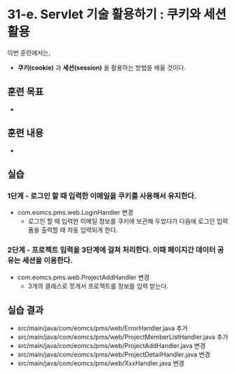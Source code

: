 # 31-e. Servlet 기술 활용하기 : 쿠키와 세션 활용

이번 훈련에서는,
- **쿠키(cookie)** 과 **세션(session)** 을 활용하는 방법을 배울 것이다.  

## 훈련 목표
-

## 훈련 내용
-

## 실습

### 1단계 - 로그인 할 때 입력한 이메일을 쿠키를 사용해서 유지한다.

- com.eomcs.pms.web.LoginHandler 변경
  - 로그인 할 때 입력한 이메일 정보를 쿠키에 보관해 두었다가 다음에 로그인 입력폼을 출력할 때 자동 입력되게 한다.

### 2단계 - 프로젝트 입력을 3단계에 걸쳐 처리한다. 이때 페이지간 데이터 공유는 세션을 이용한다.

- com.eomcs.pms.web.ProjectAddHandler 변경
  - 3개의 클래스로 쪼개서 프로젝트를 정보를 입력 받는다.

 
## 실습 결과
- src/main/java/com/eomcs/pms/web/ErrorHandler.java 추가
- src/main/java/com/eomcs/pms/web/ProjectMemberListHandler.java 추가
- src/main/java/com/eomcs/pms/web/ProjectAddHandler.java 변경
- src/main/java/com/eomcs/pms/web/ProjectDetailHandler.java 변경
- src/main/java/com/eomcs/pms/web/XxxHandler.java 변경

